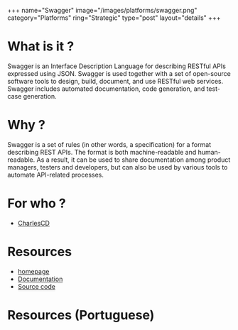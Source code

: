 +++
name="Swagger"
image="/images/platforms/swagger.png"
category="Platforms"
ring="Strategic"
type="post"
layout="details"
+++

# What is it ?

Swagger is an Interface Description Language for describing RESTful APIs expressed using JSON. Swagger is used together with a set of open-source software tools to design, build, document, and use RESTful web services. Swagger includes automated documentation, code generation, and test-case generation.

# Why ?

 Swagger is a set of rules (in other words, a specification) for a format describing REST APIs. The format is both machine-readable and human-readable. As a result, it can be used to share documentation among product managers, testers and developers, but can also be used by various tools to automate API-related processes.


# For who ?
* [CharlesCD](https://charlescd.io/)

# Resources
* [homepage](https://swagger.io/)
* [Documentation](https://swagger.io/docs/)
* [Source code](https://github.com/swagger-api)


# Resources (Portuguese)

